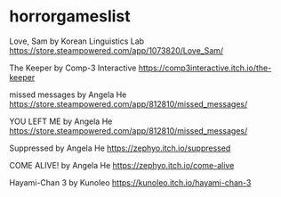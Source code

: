# horrorgameslist
Love, Sam by Korean Linguistics Lab
https://store.steampowered.com/app/1073820/Love_Sam/

The Keeper by Comp-3 Interactive
https://comp3interactive.itch.io/the-keeper

missed messages by Angela He
https://store.steampowered.com/app/812810/missed_messages/

YOU LEFT ME by Angela He
https://store.steampowered.com/app/812810/missed_messages/

Suppressed by Angela He
https://zephyo.itch.io/suppressed

COME ALIVE! by Angela He
https://zephyo.itch.io/come-alive

Hayami-Chan 3 by Kunoleo
https://kunoleo.itch.io/hayami-chan-3
